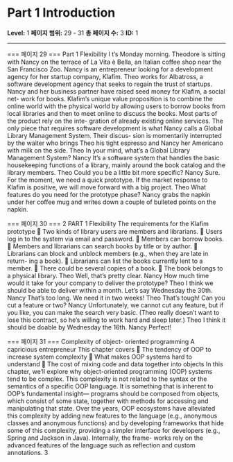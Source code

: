 # Part 1 Introduction

**Level:** 1
**페이지 범위:** 29 - 31
**총 페이지 수:** 3
**ID:** 1

---

=== 페이지 29 ===
Part 1
Flexibility
I
t’s Monday morning. Theodore is sitting with Nancy on the terrace of La Vita è
Bella, an Italian coffee shop near the San Francisco Zoo. Nancy is an entrepreneur
looking for a development agency for her startup company, Klafim. Theo works for
Albatross, a software development agency that seeks to regain the trust of startups.
Nancy and her business partner have raised seed money for Klafim, a social net-
work for books. Klafim’s unique value proposition is to combine the online world
with the physical world by allowing users to borrow books from local libraries and
then to meet online to discuss the books. Most parts of the product rely on the inte-
gration of already existing online services. The only piece that requires software
development is what Nancy calls a Global Library Management System. Their discus-
sion is momentarily interrupted by the waiter who brings Theo his tight espresso and
Nancy her Americano with milk on the side.
Theo In your mind, what’s a Global Library Management System?
Nancy It’s a software system that handles the basic housekeeping functions of a
library, mainly around the book catalog and the library members.
Theo Could you be a little bit more specific?
Nancy Sure. For the moment, we need a quick prototype. If the market response
to Klafim is positive, we will move forward with a big project.
Theo What features do you need for the prototype phase?
Nancy grabs the napkin under her coffee mug and writes down a couple of bulleted
points on the napkin.

=== 페이지 30 ===
2 PART 1 Flexibility
The requirements for the Klafim prototype
 Two kinds of library users are members and librarians.
 Users log in to the system via email and password.
 Members can borrow books.
 Members and librarians can search books by title or by author.
 Librarians can block and unblock members (e.g., when they are late in return-
ing a book).
 Librarians can list the books currently lent to a member.
 There could be several copies of a book.
 The book belongs to a physical library.
Theo Well, that’s pretty clear.
Nancy How much time would it take for your company to deliver the prototype?
Theo I think we should be able to deliver within a month. Let’s say Wednesday the
30th.
Nancy That’s too long. We need it in two weeks!
Theo That’s tough! Can you cut a feature or two?
Nancy Unfortunately, we cannot cut any feature, but if you like, you can make the
search very basic.
(Theo really doesn’t want to lose this contract, so he’s willing to work hard and sleep later.)
Theo I think it should be doable by Wednesday the 16th.
Nancy Perfect!

=== 페이지 31 ===
Complexity of object-
oriented programming
A capricious entrepreneur
This chapter covers
 The tendency of OOP to increase system
complexity
 What makes OOP systems hard to understand
 The cost of mixing code and data together into
objects
In this chapter, we’ll explore why object-oriented programming (OOP) systems tend to
be complex. This complexity is not related to the syntax or the semantics of a specific
OOP language. It is something that is inherent to OOP’s fundamental insight—
programs should be composed from objects, which consist of some state, together
with methods for accessing and manipulating that state.
Over the years, OOP ecosystems have alleviated this complexity by adding new
features to the language (e.g., anonymous classes and anonymous functions) and
by developing frameworks that hide some of this complexity, providing a simpler
interface for developers (e.g., Spring and Jackson in Java). Internally, the frame-
works rely on the advanced features of the language such as reflection and custom
annotations.
3
